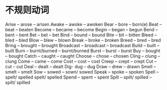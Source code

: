# 不规则动词

Arise – arose – arisen
Awake – awoke – awoken
Bear – bore – born(e)
Beat – beat – beaten
Become – became – become
Begin – began – begun
Bend – bent – bent
Bet – bet – bet
Bind – bound – bound
Bite – bit – bitten
Bleed – bled – bled
Blow – blew – blown
Break – broke – broken
Breed – bred – bred
Bring – brought – brought
Broadcast – broadcast – broadcast
Build – built – built
Burn – burnt/burned – burnt/burned
Burst – burst – burst
Buy – bought – bought
Catch – caught – caught
Choose – chose – chosen
Cling – clung – clung
Come – came – come
Cost – cost – cost
Creep – crept – crept
Cut – cut – cut
Deal – dealt – dealt
Dig- dug – dug
Draw – drew – drawn
Smell – smelt – smelt
Sow – sowed – sown/ sowed
Speak – spoke – spoken
Spell – spelt/ spelled    spelt/ spelled
Spend – spent – spent
Spill – spilt/ spilled – spilt/ spilled